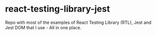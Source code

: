 # react-testing-library-jest

Repo with most of the examples of React Testing Library (RTL), Jest and Jest DOM that I use - All in one place.
